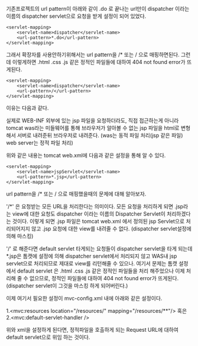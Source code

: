 
기존프로젝트의 url pattern이 아래와 같이 .do 로 끝나는 url만이 
dispatcher 이라는 이름의 dispatcher servlet으로 요청을 받게 설정이 되어 있었다.

    <servlet-mapping>
        <servlet-name>dispatcher</servlet-name>
        <url-pattern>*.do</url-pattern>
    </servlet-mapping>

그래서 확장자를 사용안하기위해서는 url pattern을 /* 또는 / 으로 매핑하면된다. 
그런데 이렇게하면 .html .css .js 같은 정적인 파일들에 대하여 404 not found error가 뜨게된다.
    
	<servlet-mapping>
        <servlet-name>dispatcher</servlet-name>
        <url-pattern>/</url-pattern>
    </servlet-mapping>
 

이유는 다음과 같다.

실제로 WEB-INF 외부에 있는 jsp 파일을 요청하더라도, 직접 접근하는게 아니라 
 tomcat was라는 미들웨어를 통해  브라우저가 알아볼 수 없는 jsp 파일을 html로 변형해서 
 서버로 내려준뒤 브라우저로 내려준다.
 (was는 동적 파일 처리(jsp 같은 파일) web server는 정적 파일 처리)

위와 같은 내용는 tomcat web.xml에 다음과 같은 설정을 통해 알 수 있다.

	<servlet-mapping>
		<servlet-name>jspServlet</servlet-name>
		<url-pattern>*.jsp</url-pattern>
	</servlet-mapping>
 

url pattern을 /* 또는 / 으로 매핑했을때의 문제에 대해 알아보자.

'/*' 은 요청받는 모든 URL을 처리한다는 의미이다. 
	모든 요청을 처리하게 되면 .jsp라는 view에 대한 요청도 dispatcher 이라는 
	이름의 Dispatcher Servlet이 처리하겠다는 것이다. 
	이렇게 되면 .jsp 파일은 tomcat web.xml 에서 정의된 jsp Servlet으로 처리되어지지 않고 
	.jsp 요청에 대한 view를 내려줄 수 없다. (dispatcher servlet설정에 의해 마스킹)

'/' 로 해준다면 default servlet 타게되는 요청들이 dispatcher servlet을 타게 되는데  
	*.jsp은 톰캣에 설정에 의해 dispatcher servlet에서 처리되지 않고 
	WAS내 jsp servlet으로 처리되므로 제대로 view를 리턴해줄 수 있으나. 
	여기서 문제는 톰캣 설정에서 default servlet 은 .html .css .js 같은 정적인 파일들을 처리 해주었으나
	 이제 처리해 줄 수 없으므로, 정적인 파일들에 대하여 404 not found error가 뜨게된다. 
	 (dispatcher servlet이 그것을 마스킹 하게 되어버린다.)

이제 여기서 필요한 설정이 mvc-config.xml 내에 아래와 같은 설정이다.

 1.<mvc:resources location="/resources/" mapping="/resources/**"/>
 혹은
 2.<mvc:default-servlet-handler />

위와  xml을 설정하게 된다면, 정적파일을 호출하게 되는 Request URL에 대하여 
default servlet으로 위임 하는 것이다.